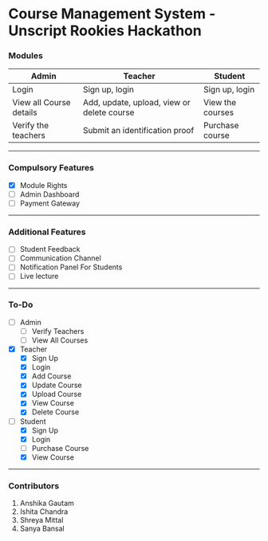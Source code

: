 # Course Management System - Unscript Rookies Hackathon

### Modules
Admin        | Teacher    | Student
------------ |------------|------------
Login | Sign up, login | Sign up, login
View all Course details | Add, update, upload, view or delete course| View the courses
Verify the teachers | Submit an identification proof| Purchase course
---
### Compulsory Features
* [x] Module Rights
* [ ] Admin Dashboard
* [ ] Payment Gateway
---
### Additional Features
* [ ] Student Feedback
* [ ] Communication Channel
* [ ] Notification Panel For Students
* [ ] Live lecture
---
### To-Do
* [ ] Admin
    * [ ] Verify Teachers
    * [ ] View All Courses
* [x] Teacher
    * [X] Sign Up
    * [X] Login
    * [x] Add Course
    * [x] Update Course
    * [x] Upload Course
    * [x] View Course
    * [x] Delete Course
* [ ] Student
    * [X] Sign Up
    * [X] Login
    * [ ] Purchase Course
    * [x] View Course
---
### Contributors
1. Anshika Gautam
2. Ishita Chandra
3. Shreya Mittal
4. Sanya Bansal
